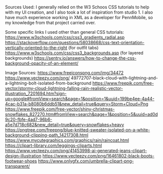 Sources Used: 
I generally relied on the W3 Schoos CSS tutorials to help with my UI creation, and I also took a lot of inspiration from studio 1. I also have much experience working in XML as a developer for PennMobile, so my knowledge from that project carried over. 

Some specific links I used other than general CSS tutorials:
https://www.w3schools.com/css/css3_gradients_radial.asp
https://stackoverflow.com/questions/58038668/css-text-orientation-vertically-oriented-to-the-right (for outfit tabs)
https://www.w3schools.com/css/css3_backgrounds.asp (for layered backgrounds)
https://sentry.io/answers/how-to-change-the-css-background-opacity-of-an-element/

Image Sources:
https://www.freeiconspng.com/img/34472
https://www.vecteezy.com/png/
49772707-black-cloud-with-lightning-and-a-lightning-bolt-isolated-from-background
https://www.freepik.com/free-vector/stormy-cloud-lightning-falling-rain-realistic-vector-illustration_7201694.htm?sign-up=google#fromView=search&page=1&position=1&uuid=199be4ee-4a44-4cac-b31a-b8080b6ddb51&new_detail=true&query=Storm+Cloud+Png
https://www.freepik.com/free-vector/shiny-christmas-snowflakes_827270.htm#fromView=search&page=1&position=5&uuid=ad0d9c20-fbfe-4ad7-96b6-a5e7d718c682&new_detail=true&query=snowflakes+heavy
https://pngtree.com/freepng/blue-knitted-sweater-isolated-on-a-white-background-clipping-path_14217308.html
https://www.mycutegraphics.com/graphics/rain/raincoat.html
https://clipart-library.com/leggings-cliparts.html
https://www.vecteezy.com/png/41453998-ai-generated-jeans-clipart-design-illustration
https://www.vecteezy.com/png/16461802-black-boots-footwear-shoes
https://www.onlygfx.com/umbrella-clipart-png-transparent/